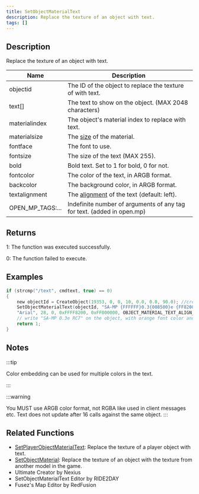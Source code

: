 ```yaml
---
title: SetObjectMaterialText
description: Replace the texture of an object with text.
tags: []
---
```


<VersionWarn version='SA-MP 0.3e' />

## Description

Replace the texture of an object with text.

| Name             | Description                                                                                   |
|------------------|-----------------------------------------------------------------------------------------------|
| objectid         | The ID of the object to replace the texture of with text.                                     |
| text[]           | The text to show on the object. (MAX 2048 characters)                                         |
| materialindex    | The object's material index to replace with text.                                             |
| materialsize     | The [size](/docs/scripting/resources/materialtextsizes) of the material.                      |
| fontface         | The font to use.                                                                              |
| fontsize         | The size of the text (MAX 255).                                                               |
| bold             | Bold text. Set to 1 for bold, 0 for not.                                                      |
| fontcolor        | The color of the text, in ARGB format.                                                        |
| backcolor        | The background color, in ARGB format.                                                         |
| textalignment    | The [alignment](/docs/scripting/resources/materialtextalignment) of the text (default: left). |
| OPEN_MP_TAGS:... | Indefinite number of arguments of any tag for text. (added in open.mp)                        |

## Returns

1: The function was executed successfully.

0: The function failed to execute.

## Examples

```c
if (strcmp("/text", cmdtext, true) == 0)
{
    new objectId = CreateObject(19353, 0, 0, 10, 0.0, 0.0, 90.0); //create the object
    SetObjectMaterialText(objectId, "SA-MP {FFFFFF}0.3{008500}e {FF8200}RC7", 0, OBJECT_MATERIAL_SIZE_256x128,
    "Arial", 28, 0, 0xFFFF8200, 0xFF000000, OBJECT_MATERIAL_TEXT_ALIGN_CENTER);
    // write "SA-MP 0.3e RC7" on the object, with orange font color and black background
    return 1;
}
```

## Notes

:::tip

Color embedding can be used for multiple colors in the text.

:::

:::warning

You MUST use ARGB color format, not RGBA like used in client messages etc.
Text does not update after 16 calls against the same object.
:::

## Related Functions

- [SetPlayerObjectMaterialText](SetPlayerObjectMaterialText): Replace the texture of a player object with text.
- [SetObjectMaterial](SetObjectMaterial): Replace the texture of an object with the texture from another model in the game.
- Ultimate Creator by Nexius
- SetObjectMaterialText Editor by RIDE2DAY
- Fusez's Map Editor by RedFusion

